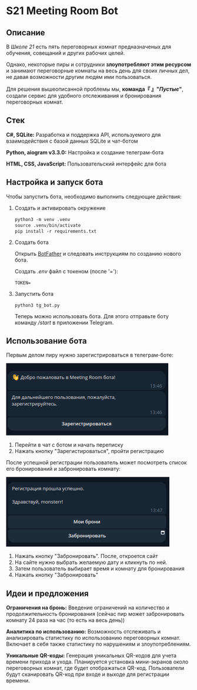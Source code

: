 # S21 Meeting Room Bot


## Описание

В _Школе 21_ есть пять переговорных комнат предназначеных для обучения, совещаний и других рабочих целей.

Однако, некоторые пиры и сотрудники **злоупотребляют этим ресурсом** и занимают переговорные комнаты на весь день для своих личных дел, не давая возможности другим людям ими пользоваться.

Для решения вышеописанной проблемы мы, **команда『 』"_Пустые_"**, создали сервис для удобного отслеживания и бронирования переговорных комнат.  


## Стек

**C#, SQLite:** Разработка и поддержка API, используемого для взаимодействия с базой данных SQLite и чат-ботом

**Python, aiogram v3.3.0:** Настройка и создание телеграм-бота

**HTML, CSS, JavaScript:** Пользовательский интерфейс для бота


## Настройка и запуск бота

Чтобы запустить бота, необходимо выполнить следующие действия:

1. Создать и активировать окружение
    
    ```
    python3 -m venv .venv
    source .venv/bin/activate
    pip install -r requirements.txt
    ```

2. Создать бота
   
    Открыть [BotFather](https://t.me/BotFather>) и следовать инструкциям по созданию нового бота.

    Создать *.env* файл с токеном (после '='):

    ```
    TOKEN=
    ```

3. Запустить бота

    ```
    python3 tg_bot.py
    ```

    Теперь можно использовать бота. Для этого отправьте боту команду */start* в приложении Telegram.


## Использование бота

Первым делом пиру нужно зарегистрироваться в телеграм-боте:

![Регистрация](img/registration.png)

1. Перейти в чат с ботом и начать переписку
2. Нажать кнопку "Зарегистироваться", пройти регистрацию


После успешной регистрации пользователь может посмотреть список его бронирований и забронировать комнату:

![Бронь телеграм](img/reserve.png)

1. Нажать кнопку "Забронировать". 
После, откроется сайт
2. На сайте нужно выбрать желаемую дату и кликнуть по ней.
3. Затем пользователь выбирает время и комнату для бронирования
4. Нажать кнопку "Забронировать"


## Идеи и предложения

**Ограничения на бронь:** 
Введение ограничений на количество и продолжительность бронирования (сейчас пир может забронировать комнату 24 раза на час (то есть на весь день))

**Аналитика по использованию:**
Возможность отслеживать и анализировать статистику по использованию переговорных комнат. Включает в себя также статистику по нарушениям и злоупотреблениям.

**Уникальные QR-коды:** 
Генерация уникальных QR-кодов для учета времени прихода и ухода. Планируется установка мини-экранов около переговорных комнат, где будет отображаться QR-код. Пользователи будут сканировать QR-код при входе и выходе для регистрации времени.
